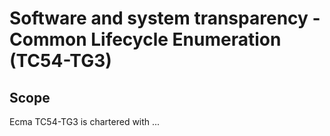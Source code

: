 # Software and system transparency - Common Lifecycle Enumeration (TC54-TG3)

## Scope

Ecma TC54-TG3 is chartered with ...

<!-- Scope, POW  could be copied from https://ecma-international.org/task-groups/tc54-tg3/ - as soon as it exists -->
